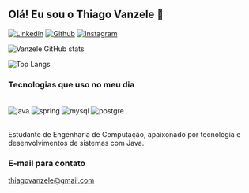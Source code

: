 ## Olá! Eu sou o Thiago Vanzele 👋

[![Linkedin](https://img.shields.io/badge/LinkedIn-0077B5?style=for-the-badge&logo=linkedin&logoColor=white)](https://www.linkedin.com/in/thiagovanzele/)
[![Github](https://img.shields.io/badge/GitHub-100000?style=for-the-badge&logo=github&logoColor=white)](https://github.com/thiagovanzele)
[![Instagram](https://img.shields.io/badge/Instagram-E4405F?style=for-the-badge&logo=instagram&logoColor=white)](https://www.instagram.com/th.vanzele/)

![Vanzele GitHub stats](https://github-readme-stats.vercel.app/api?username=thiagovanzele&show_icons=true&theme=tokyonight)

![Top Langs](https://github-readme-stats.vercel.app/api/top-langs/?username=thiagovanzele&layout=compact)

### Tecnologias que uso no meu dia

<div style="display: inline_block"><br/>
<img align="center" alt="java" src=https://img.shields.io/badge/Java-ED8B00?style=for-the-badge&logo=openjdk&logoColor=white>
<img align="center" alt="spring" src=https://img.shields.io/badge/Spring-6DB33F?style=for-the-badge&logo=spring&logoColor=white>
<img align="center" alt="mysql" src=https://img.shields.io/badge/MySQL-005C84?style=for-the-badge&logo=mysql&logoColor=white>
<img align="center" alt="postgre" src=https://img.shields.io/badge/PostgreSQL-316192?style=for-the-badge&logo=postgresql&logoColor=white>
</div> <br>

Estudante de Engenharia de Computação, apaixonado por tecnologia e desenvolvimentos de sistemas com Java. 


### E-mail para contato
thiagovanzele@gmail.com